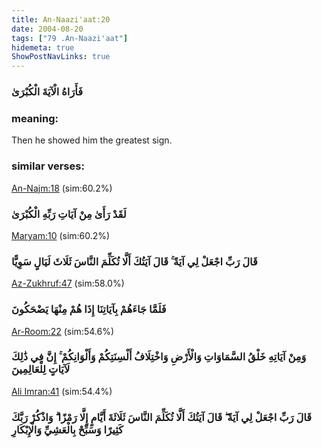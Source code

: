 ```yaml
---
title: An-Naazi'aat:20
date: 2004-08-20
tags: ["79 .An-Naazi'aat"]
hidemeta: true 
ShowPostNavLinks: true 
---
```

### فَأَرَاهُ الْآيَةَ الْكُبْرَىٰ
### meaning: 
Then he showed him the greatest sign.
### similar verses: 

[An-Najm:18](/53/18) (sim:60.2%)

### لَقَدْ رَأَىٰ مِنْ آيَاتِ رَبِّهِ الْكُبْرَىٰ

[Maryam:10](/19/10) (sim:60.2%)

### قَالَ رَبِّ اجْعَلْ لِي آيَةً ۚ قَالَ آيَتُكَ أَلَّا تُكَلِّمَ النَّاسَ ثَلَاثَ لَيَالٍ سَوِيًّا

[Az-Zukhruf:47](/43/47) (sim:58.0%)

### فَلَمَّا جَاءَهُمْ بِآيَاتِنَا إِذَا هُمْ مِنْهَا يَضْحَكُونَ

[Ar-Room:22](/30/22) (sim:54.6%)

### وَمِنْ آيَاتِهِ خَلْقُ السَّمَاوَاتِ وَالْأَرْضِ وَاخْتِلَافُ أَلْسِنَتِكُمْ وَأَلْوَانِكُمْ ۚ إِنَّ فِي ذَٰلِكَ لَآيَاتٍ لِلْعَالِمِينَ

[Ali Imran:41](/3/41) (sim:54.4%)

### قَالَ رَبِّ اجْعَلْ لِي آيَةً ۖ قَالَ آيَتُكَ أَلَّا تُكَلِّمَ النَّاسَ ثَلَاثَةَ أَيَّامٍ إِلَّا رَمْزًا ۗ وَاذْكُرْ رَبَّكَ كَثِيرًا وَسَبِّحْ بِالْعَشِيِّ وَالْإِبْكَارِ
